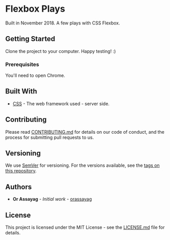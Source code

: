 # Flexbox Plays

Built in November 2018.
A few plays with CSS Flexbox.

## Getting Started

Clone the project to your computer.
Happy testing! :)

### Prerequisites

You'll need to open Chrome.

## Built With

* [CSS](https://www.w3schools.com/css/) - The web framework used - server side.

## Contributing

Please read [CONTRIBUTING.md](https://gist.github.com/PurpleBooth/b24679402957c63ec426) for details on our code of conduct, and the process for submitting pull requests to us.

## Versioning

We use [SemVer](http://semver.org/) for versioning. For the versions available, see the [tags on this repository](https://github.com/your/project/tags).

## Authors

* **Or Assayag** - *Initial work* - [orassayag](https://github.com/orassayag)

## License

This project is licensed under the MIT License - see the [LICENSE.md](LICENSE.md) file for details.